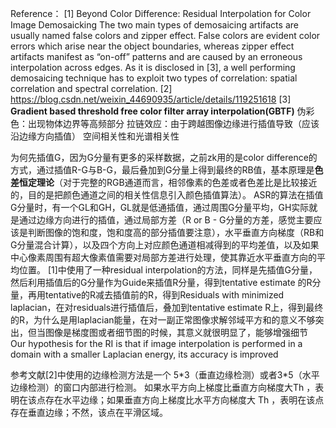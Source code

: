 Reference：
[1] Beyond Color Difference: Residual Interpolation for Color Image Demosaicking
The two main types of demosaicing artifacts are usually named false colors and zipper effect. False colors are evident color errors which arise near the object boundaries, whereas zipper effect artifacts manifest as “on-off” patterns and are caused by an erroneous interpolation across edges. As it is disclosed in [3], a well performing demosaicing technique has to exploit two types of correlation: spatial correlation and spectral correlation.
[2] https://blog.csdn.net/weixin_44690935/article/details/119251618
[3] **Gradient based threshold free color filter array interpolation(GBTF)**
伪彩色：出现物体边界等高频部分
拉链效应：由于跨越图像边缘进行插值导致（应该沿边缘方向插值）
空间相关性和光谱相关性

为何先插值G，因为G分量有更多的采样数据，之前zk用的是color difference的方式，通过插值R-G与B-G，最后叠加到G分量上得到最终的RB值，基本原理是**色差恒定理论**（对于完整的RGB通道而言，相邻像素的色差或者色差比是比较接近的，目的是把颜色通道之间的相关性信息引入颜色插值算法）。
ASR的算法在插值G分量时，有一个GL和GH，GL就是低通插值，通过周围G分量平均，GH实际就是通过边缘方向进行的插值，通过局部方差（R or B - G分量的方差，感觉主要应该是判断图像的饱和度，饱和度高的部分插值要注意），水平垂直方向梯度（RB和G分量混合计算），以及四个方向上对应颜色通道相减得到的平均差值，以及如果中心像素周围有超大像素值需要对局部方差进行处理，使其靠近水平垂直方向的平均位置。
[1]中使用了一种residual interpolation的方法，同样是先插值G分量，然后利用插值后的G分量作为Guide来插值R分量，得到tentative estimate 的R分量，再用tentative的R减去插值前的R，得到Residuals with minimized laplacian，在对residuals进行插值后，叠加到tentative estimate R上，得到最终的R，为什么是用laplacian能量，在对一副正常图像求解邻域平方和的意义不够突出，但当图像是梯度图或者细节图的时候，其意义就很明显了，能够增强细节
Our hypothesis for the RI is that if image interpolation is performed in a domain with a smaller Laplacian energy, its accuracy is improved

参考文献[2]中使用的边缘检测方法是一个 5\*3（垂直边缘检测）或者3\*5（水平边缘检测）的窗口内部进行检测。
如果水平方向上梯度比垂直方向梯度大Th ，表明在该点存在水平边缘；如果垂直方向上梯度比水平方向梯度大 Th ，表明在该点存在垂直边缘；不然，该点在平滑区域。
